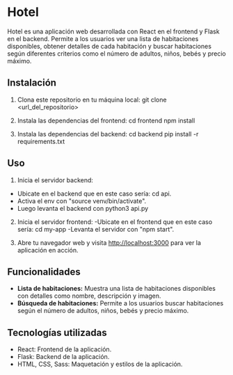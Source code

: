 # Hotel 

Hotel es una aplicación web desarrollada con React en el frontend y Flask en el backend. Permite a los usuarios ver una lista de habitaciones disponibles, obtener detalles de cada habitación y buscar habitaciones según diferentes criterios como el número de adultos, niños, bebés y precio máximo.

## Instalación

1. Clona este repositorio en tu máquina local:
git clone <url_del_repositorio>

2. Instala las dependencias del frontend:
cd frontend
npm install


3. Instala las dependencias del backend:
cd backend
pip install -r requirements.txt

## Uso

1. Inicia el servidor backend:
- Ubicate en el backend que en este caso sería: 
cd api.
- Activa el env con "source venv/bin/activate".
- Luego levanta el backend con python3 api.py


2. Inicia el servidor frontend:
-Ubicate en el frontend que en este caso sería:
cd my-app
-Levanta el servidor con "npm start".

3. Abre tu navegador web y visita [http://localhost:3000](http://localhost:3000) para ver la aplicación en acción.

## Funcionalidades

- **Lista de habitaciones:** Muestra una lista de habitaciones disponibles con detalles como nombre, descripción y imagen.
- **Búsqueda de habitaciones:** Permite a los usuarios buscar habitaciones según el número de adultos, niños, bebés y precio máximo.

## Tecnologías utilizadas

- React: Frontend de la aplicación.
- Flask: Backend de la aplicación.
- HTML, CSS, Sass: Maquetación y estilos de la aplicación.

